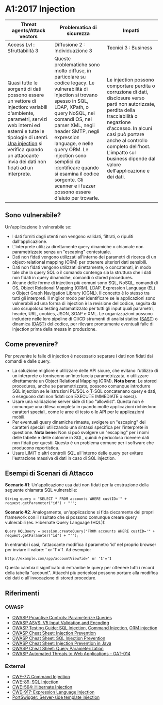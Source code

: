 # A1:2017 Injection

| Threat agents/Attack vectors | Problematica di sicurezza       | Impatti              |
| -- | -- | -- |
| Access Lvl : Sfruttabilità 3 | Diffusione 2 : Individuazione 3 | Tecnici 3 : Business |
| Quasi tutte le sorgenti di dati possono essere un vettore di injection: variabili d'ambiente, parametri, servizi web interni ed esterni e tutte le tipologie di utenti. [Una injection](https://www.owasp.org/index.php/Injection_Flaws) si verifica quando un attaccante invia dei dati non fidati ad un interprete. | Queste problematiche sono molto diffuse, in particolare su codice legacy. Le vulnerabilità di injection si trovano spesso in SQL, LDAP, XPath, o query NoSQL, nei comandi OS, nei parser XML, negli header SMTP, negli expression language, e nelle query ORM. Le injection sono semplici da identificare quando si esamina il codice sorgente. Gli scanner e i fuzzer possono essere d'aiuto per trovarle. |Le injection possono comportare perdita o corruzione di dati, disclosure verso parti non autorizzate, perdita della tracciabilità o negazione d'accesso. In alcuni casi può portare anche al controllo completo dell'host. L'impatto sul business dipende dal valore dell'applicazione e dei dati.|


## Sono vulnerabile?

Un'applicazione è vulnerabile se:

* I dati forniti dagli utenti non vengono validati, filtrati, o ripuliti dall'applicazione.
* L'interprete utilizza direttamente query dinamiche o chiamate non parametrizzate senza un "escaping" contestuale.  
* Dati non fidati vengono utilizzati all'interno dei parametri di ricerca di un object-relational mapping (ORM) per ottenere ulteriori dati sensibili.
* Dati non fidati vengono utilizzati direttamente, o concatenati, in modo tale che la query SQL o il comando contenga sia la struttura che i dati non fidati in query dinamiche, comandi o stored procedures.
* Alcune delle forme di injection più comuni sono SQL, NoSQL, comandi di OS, Object Relational Mapping (ORM), LDAP, Expression Language (EL) o Object Graph Navigation Library (OGNL). Il concetto è lo stesso tra tutti gli interpreti. Il miglior modo per identificare se le applicazioni sono vulnerabili ad una forma di injection è la revisione del codice, seguita da uno scrupoloso testing automatizzato per tutti gli input quali parametri, header, URL, cookies, JSON, SOAP e XML. Le organizzazioni possono includere nelle loro pipeline di CI/CD strumenti di analisi statica ([SAST](https://www.owasp.org/index.php/Source_Code_Analysis_Tools)) o dinamica ([DAST](https://www.owasp.org/index.php/Category:Vulnerability_Scanning_Tools)) del codice, per rilevare prontamente eventuali falle di injection prima della messa in produzione.

## Come prevenire?

Per prevenire le falle di injection è necessario separare i dati non fidati dai comandi e dalle query.

* La soluzione migliore è utilizzare delle API sicure, che evitano l'utilizzo di un interprete o forniscono un'interfaccia parametrizzata, o utilizzare direttamente un Object Relational Mapping (ORM). **Nota bene**: Le stored procedures, anche se parametrizzate, possono comunque introdurre SQL injection se le istruzioni PL/SQL o T-SQL concatenano query e dati, o eseguono dati non fidati con EXECUTE IMMEDIATE o exec(). 
* Usare una validazione server side di tipo "allowlist". Questa non è comunque una difesa completa in quando molte applicazioni richiedono caratteri speciali, come le aree di testo o le API per le applicazioni mobili.
* Per eventuali query dinamiche rimaste, svolgere un "escaping" dei caratteri speciali utilizzando una sintassi specifica per l'interprete in questione. **Nota bene**: Non si può svolgere un "escaping" per i nomi delle tabelle e delle colonne in SQL, quindi è pericoloso ricevere dati non fidati per questi. Questo è un problema comune per i software che producono reportistica.
* Usare LIMIT o altri controlli SQL all'interno delle query per evitare l'estrazione massiva di dati in caso di SQL injection.

## Esempi di Scenari di Attacco

**Scenario #1**: Un'applicazione usa dati non fidati per la costruzione della seguente chiamata SQL vulnerabile: 

`String query = "SELECT * FROM accounts WHERE custID='" + request.getParameter("id") + "'";`

**Scenario #2**: Analogamente, un'applicazione si fida ciecamente dei propri framework con il risultato che si possono comunque creare query vulnerabili (es. Hibernate Query Language (HQL)):

`Query HQLQuery = session.createQuery("FROM accounts WHERE custID='" + request.getParameter("id") + "'");`

In entrambi i casi, l'attaccante modifica il parametro ‘id’ nel proprio browser per inviare il valore:  ' or '1'='1. Ad esempio:

`http://example.com/app/accountView?id=' or '1'='1`

Questo cambia il significato di entrambe le query per ottenere tutti i record della tabella "account". Attacchi più pericolosi possono portare alla modifica dei dati o all'invocazione di stored procedure.

## Riferimenti

### OWASP

* [OWASP Proactive Controls: Parameterize Queries](https://www.owasp.org/index.php/OWASP_Proactive_Controls#2:_Parameterize_Queries)
* [OWASP ASVS: V5 Input Validation and Encoding](https://www.owasp.org/index.php/ASVS_V5_Input_validation_and_output_encoding)
* [OWASP Testing Guide: SQL Injection](https://www.owasp.org/index.php/Testing_for_SQL_Injection_(OTG-INPVAL-005)), [Command Injection](https://www.owasp.org/index.php/Testing_for_Command_Injection_(OTG-INPVAL-013)), [ORM injection](https://www.owasp.org/index.php/Testing_for_ORM_Injection_(OTG-INPVAL-007))
* [OWASP Cheat Sheet: Injection Prevention](https://www.owasp.org/index.php/Injection_Prevention_Cheat_Sheet)
* [OWASP Cheat Sheet: SQL Injection Prevention](https://www.owasp.org/index.php/SQL_Injection_Prevention_Cheat_Sheet)
* [OWASP Cheat Sheet: Injection Prevention in Java](https://www.owasp.org/index.php/Injection_Prevention_Cheat_Sheet_in_Java)
* [OWASP Cheat Sheet: Query Parameterization](https://www.owasp.org/index.php/Query_Parameterization_Cheat_Sheet)
* [OWASP Automated Threats to Web Applications – OAT-014](https://www.owasp.org/index.php/OWASP_Automated_Threats_to_Web_Applications)

### External

* [CWE-77: Command Injection](https://cwe.mitre.org/data/definitions/77.html)
* [CWE-89: SQL Injection](https://cwe.mitre.org/data/definitions/89.html)
* [CWE-564: Hibernate Injection](https://cwe.mitre.org/data/definitions/564.html)
* [CWE-917: Expression Language Injection](https://cwe.mitre.org/data/definitions/917.html)
* [PortSwigger: Server-side template injection](https://portswigger.net/kb/issues/00101080_serversidetemplateinjection)
